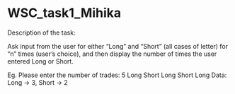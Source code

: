 # WSC_task1_Mihika

Description of the task:
<aside>


Ask input from the user for either “Long” and “Short” (all cases of letter) for “n” times (user’s choice), and then display the number of times the user entered Long or Short.

Eg. Please enter the number of trades: 5
      Long
      Short
      Long
      Short
      Long
      Data: Long → 3, Short → 2

</aside>
